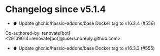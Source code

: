# Changelog since v5.1.4
- ⬆️ Update ghcr.io/hassio-addons/base Docker tag to v16.3.4 (#556)

Co-authored-by: renovate[bot] <29139614+renovate[bot]@users.noreply.github.com> 
- ⬆️ Update ghcr.io/hassio-addons/base Docker tag to v16.3.3 (#555) 
